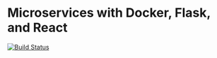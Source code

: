 # Microservices with Docker, Flask, and React

[![Build Status](https://travis-ci.com/npcastro/testdriven-app.svg?branch=master)](https://travis-ci.com/npcastro/testdriven-app)

